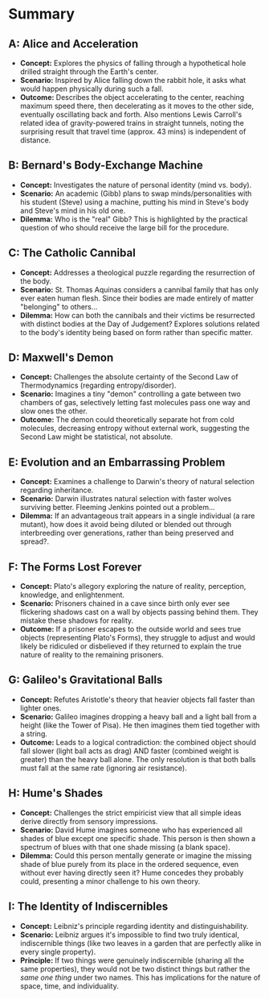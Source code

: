 # Summary

## A: Alice and Acceleration

* **Concept:** Explores the physics of falling through a hypothetical hole drilled straight through the Earth's center.
* **Scenario:** Inspired by Alice falling down the rabbit hole, it asks what would happen physically during such a fall.
* **Outcome:** Describes the object accelerating to the center, reaching maximum speed there, then decelerating as it moves to the other side, eventually oscillating back and forth. Also mentions Lewis Carroll's related idea of gravity-powered trains in straight tunnels, noting the surprising result that travel time (approx. 43 mins) is independent of distance.

## B: Bernard's Body-Exchange Machine

* **Concept:** Investigates the nature of personal identity (mind vs. body).
* **Scenario:** An academic (Gibb) plans to swap minds/personalities with his student (Steve) using a machine, putting his mind in Steve's body and Steve's mind in his old one.
* **Dilemma:** Who is the "real" Gibb? This is highlighted by the practical question of who should receive the large bill for the procedure.

## C: The Catholic Cannibal

* **Concept:** Addresses a theological puzzle regarding the resurrection of the body.
* **Scenario:** St. Thomas Aquinas considers a cannibal family that has only ever eaten human flesh. Since their bodies are made entirely of matter "belonging" to others...
* **Dilemma:** How can both the cannibals and their victims be resurrected with distinct bodies at the Day of Judgement? Explores solutions related to the body's identity being based on form rather than specific matter.

## D: Maxwell's Demon

* **Concept:** Challenges the absolute certainty of the Second Law of Thermodynamics (regarding entropy/disorder).
* **Scenario:** Imagines a tiny "demon" controlling a gate between two chambers of gas, selectively letting fast molecules pass one way and slow ones the other.
* **Outcome:** The demon could theoretically separate hot from cold molecules, decreasing entropy without external work, suggesting the Second Law might be statistical, not absolute.

## E: Evolution and an Embarrassing Problem

* **Concept:** Examines a challenge to Darwin's theory of natural selection regarding inheritance.
* **Scenario:** Darwin illustrates natural selection with faster wolves surviving better. Fleeming Jenkins pointed out a problem...
* **Dilemma:** If an advantageous trait appears in a single individual (a rare mutant), how does it avoid being diluted or blended out through interbreeding over generations, rather than being preserved and spread?.

## F: The Forms Lost Forever

* **Concept:** Plato's allegory exploring the nature of reality, perception, knowledge, and enlightenment.
* **Scenario:** Prisoners chained in a cave since birth only ever see flickering shadows cast on a wall by objects passing behind them. They mistake these shadows for reality.
* **Outcome:** If a prisoner escapes to the outside world and sees true objects (representing Plato's Forms), they struggle to adjust and would likely be ridiculed or disbelieved if they returned to explain the true nature of reality to the remaining prisoners.

## G: Galileo's Gravitational Balls

* **Concept:** Refutes Aristotle's theory that heavier objects fall faster than lighter ones.
* **Scenario:** Galileo imagines dropping a heavy ball and a light ball from a height (like the Tower of Pisa). He then imagines them tied together with a string.
* **Outcome:** Leads to a logical contradiction: the combined object should fall slower (light ball acts as drag) AND faster (combined weight is greater) than the heavy ball alone. The only resolution is that both balls must fall at the same rate (ignoring air resistance).

## H: Hume's Shades

* **Concept:** Challenges the strict empiricist view that all simple ideas derive directly from sensory impressions.
* **Scenario:** David Hume imagines someone who has experienced all shades of blue except one specific shade. This person is then shown a spectrum of blues with that one shade missing (a blank space).
* **Dilemma:** Could this person mentally generate or imagine the missing shade of blue purely from its place in the ordered sequence, even without ever having directly seen it? Hume concedes they probably could, presenting a minor challenge to his own theory.

## I: The Identity of Indiscernibles

* **Concept:** Leibniz's principle regarding identity and distinguishability.
* **Scenario:** Leibniz argues it's impossible to find two truly identical, indiscernible things (like two leaves in a garden that are perfectly alike in every single property).
* **Principle:** If two things were genuinely indiscernible (sharing all the same properties), they would not be two distinct things but rather the *same one thing* under two names. This has implications for the nature of space, time, and individuality.

